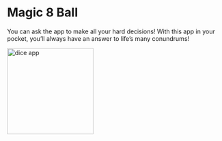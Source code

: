 # Magic 8 Ball
You can ask the app to make all your hard decisions! 
With this app in your pocket, you’ll always have an answer to life’s many conundrums!


<img width="202" alt="dice app" src="https://user-images.githubusercontent.com/85553152/136811559-caab9929-b1cc-4d3b-8651-cb04a9ec6e5b.png">
